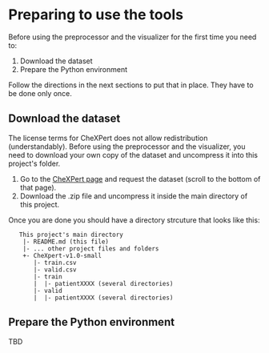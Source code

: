 # Preparing to use the tools

Before using the preprocessor and the visualizer for the first time you need to:

1. Download the dataset
1. Prepare the Python environment

Follow the directions in the next sections to put that in place. They have to be done only once.

## Download the dataset

The license terms for CheXPert does not allow redistribution (understandably). Before using the
preprocessor and the visualizer, you need to download your own copy of the dataset and uncompress
it into this project's folder.

1. Go to the [CheXPert page](https://stanfordmlgroup.github.io/competitions/chexpert/) and request
   the dataset (scroll to the bottom of that page).
1. Download the .zip file and uncompress it inside the main directory of this project.

Once you are done you should have a directory strcuture that looks like this:

```text
   This project's main directory
    |- README.md (this file)
    |- ... other project files and folders
    +- CheXpert-v1.0-small
       |- train.csv
       |- valid.csv
       |- train
       |  |- patientXXXX (several directories)
       |- valid
       |  |- patientXXXX (several directories)
```

## Prepare the Python environment

TBD
